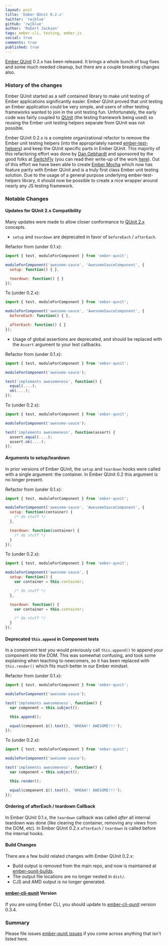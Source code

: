 ```yaml
---
layout: post
title: 'Ember QUnit 0.2.x'
twitter: 'rwjblue'
github: 'rwjblue'
author: 'Robert Jackson'
tags: ember-cli, testing, ember.js
social: true
comments: true
published: true
---
```


[Ember QUnit](https://github.com/rwjblue/ember-qunit) 0.2.x has been released. It brings a whole bunch of bug fixes and some much needed cleanup, but there are a couple breaking changes also.

### History of the changes

Ember QUnit started as a self contained library to make unit testing of Ember applications significantly easier. Ember QUnit proved that unit testing an Ember application could be very simple, and users of other testing frameworks wanted to join in the unit testing fun.  Unfortunately, the early code was fairly coupled to [QUnit](http://qunitjs.com) (the testing framework being used) so reusing the Ember unit testing helpers separate from QUnit was not possible.

Ember QUnit 0.2.x is a complete organizational refactor to remove the Ember unit testing helpers (into the appropriately named [ember-test-helpers](https://github.com/switchfly/ember-test-helpers)) and keep the QUnit specific parts in Ember QUnit. This majority of this refactoring effort was done by [Dan Gebhardt](https://twitter.com/dgeb) and sponsored by the good folks at [SwitchFly](www.switchfly.com) (you can read their write-up of the work [here](http://blog.switchfly.com/2014/11/Refactoring-Ember-Testing-for-Mocha)). Out of this effort we have been able to create [Ember Mocha](https://github.com/switchfly/ember-mocha) which now has feature parity with Ember QUnit and is a truly first class Ember unit testing solution. Due to the usage of a general purpose underlying ember-test-helpers library, it should now be possible to create a nice wrapper around nearly any JS testing framework.

### Notable Changes

#### Updates for QUnit 2.x Compatibility

Many updates were made to allow closer conformance to [QUnit 2.x](http://qunitjs.com/upgrade-guide-2.x/) concepts.

* `setup` and `teardown` are deprecated in favor of `beforeEach` / `afterEach`.

Refactor from (under 0.1.x):

```javascript
import { test, moduleForComponent } from 'ember-qunit';

moduleForComponent('awesome-sauce', 'AwesomeSauceComponent', {
  setup: function() { },

  teardown: function() { }
});
```

To (under 0.2.x):

```javascript
import { test, moduleForComponent } from 'ember-qunit';

moduleForComponent('awesome-sauce', 'AwesomeSauceComponent', {
  beforeEach: function() { },

  afterEach: function() { }
});
```

* Usage of global assertions are deprecated, and should be replaced with the `Assert` argument to your test callbacks.

Refactor from (under 0.1.x):

```javascript
import { test, moduleForComponent } from 'ember-qunit';

moduleForComponent('awesome-sauce');

test('implements awesomeness', function() {
  equal(....);
  ok(....);
});
```

To (under 0.2.x):

```javascript
import { test, moduleForComponent } from 'ember-qunit';

moduleForComponent('awesome-sauce');

test('implements awesomeness', function(assert) {
  assert.equal(....);
  assert.ok(....);
});
```

#### Arguments to setup/teardown

In prior versions of Ember QUnit, the `setup` and `teardown` hooks were called with a single argument: the container. In Ember QUnit 0.2 this argument is no longer present.

Refactor from (under 0.1.x):

```javascript
import { test, moduleForComponent } from 'ember-qunit';

moduleForComponent('awesome-sauce', 'AwesomeSauceComponent', {
  setup: function(container) {
    /* do stuff */
  },

  teardown: function(container) {
    /* do stuff */
  }
});
```

To (under 0.2.x):

```javascript
import { test, moduleForComponent } from 'ember-qunit';

moduleForComponent('awesome-sauce', {
  setup: function() {
    var container = this.container;

    /* do stuff */
  },

  teardown: function() {
    var container = this.container;

    /* do stuff */
  }
});
```

#### Deprecated `this.append` in Component tests

In a component test you would previously call `this.append()` to append your component into the DOM.  This was somewhat confusing, and took some explaining when teaching to newcomers, so it has been replaced with `this.render()` which fits much better in our Ember mindset.

Refactor from (under 0.1.x):

```javascript
import { test, moduleForComponent } from 'ember-qunit';

moduleForComponent('awesome-sauce');

test('implements awesomeness', function() {
  var component = this.subject();

  this.append();

  equal(component.$().text(), 'WHOAA!! AWESOME!!!');
});
```

To (under 0.2.x):

```javascript
import { test, moduleForComponent } from 'ember-qunit';

moduleForComponent('awesome-sauce');

test('implements awesomeness', function() {
  var component = this.subject();

  this.render();

  equal(component.$().text(), 'WHOAA!! AWESOME!!!');
});
```

#### Ordering of afterEach / teardown Callback

In Ember QUnit 0.1.x, the `teardown` callback was called *after* all internal teardown was done (like clearing the container, removing any views from the DOM, etc).  In Ember QUnit 0.2.x `afterEach` / `teardown` is called before the internal hooks.

#### Build Changes

There are a few build related changes with Ember QUnit 0.2.x:

* Build output is removed from the main repo, and now is maintained at [ember-qunit-builds](https://github.com/rwjblue/ember-qunit-builds).
* The output file locations are no longer nested in `dist/`.
* CJS and AMD output is no longer generated.

#### [ember-cli-qunit](https://github.com/ember-cli/ember-cli-qunit) Version

If you are using Ember CLI, you should update to [ember-cli-qunit](https://github.com/ember-cli/ember-cli-qunit) version 0.3.4.

### Summary

Please file issues [ember-qunit issues](https://github.com/rwjblue/ember-qunit/issues) if you come across anything that isn't listed here.

